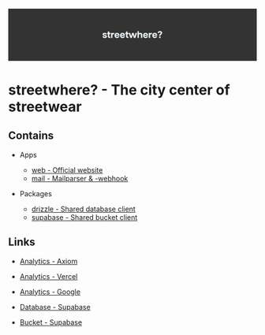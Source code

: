 ![streetwhere? - Large Logo](.github/images/banner.png)

# streetwhere? - The city center of streetwear

## Contains

- Apps
  - [web - Official website](apps/web/README.md)
  - [mail - Mailparser & -webhook](apps/mail/README.md)

- Packages
  - [drizzle - Shared database client](packages/drizzle/README.md)
  - [supabase - Shared bucket client](packages/supabase/README.md)


## Links

- [Analytics - Axiom](https://app.axiom.co/streetwhere-7gk1/dashboards/vercel)
- [Analytics - Vercel](https://vercel.com/streetwhere/streetwhere-web/analytics)
- [Analytics - Google](https://search.google.com/u/1/search-console?resource_id=sc-domain%3Astreetwhere.app)

- [Database - Supabase](https://supabase.com/dashboard/project/jvyodvhnyzqjhgpiunta/editor)
- [Bucket - Supabase](https://supabase.com/dashboard/project/jvyodvhnyzqjhgpiunta/storage/buckets)

